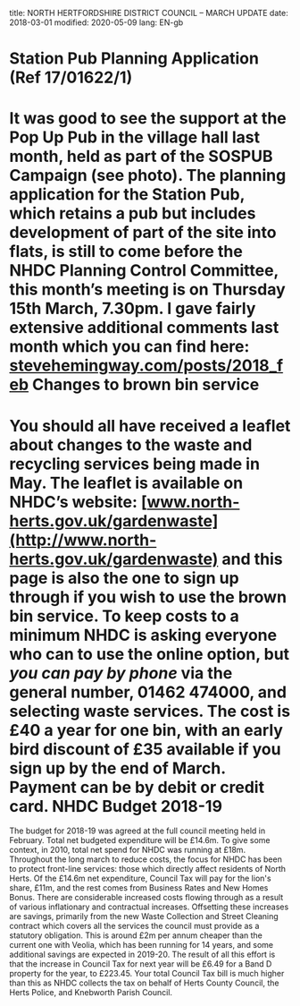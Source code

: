 title: NORTH HERTFORDSHIRE DISTRICT COUNCIL – MARCH UPDATE
date: 2018-03-01
modified: 2020-05-09
lang: EN-gb

Station Pub Planning Application (Ref 17/01622/1)
=================================================
It was good to see the support at the Pop Up Pub in the village hall last month, held as part of the SOSPUB Campaign (see photo). The planning application for the Station Pub, which retains a pub but includes development of part of the site into flats, is still to come before the NHDC Planning Control Committee, this month’s meeting is on Thursday 15th March, 7.30pm. I gave fairly extensive additional comments last month which you can find here: [stevehemingway.com/posts/2018\_feb](stevehemingway.com/posts/2018_feb)<span id="nhdc-update" class="anchor"></span>
Changes to brown bin service
============================
You should all have received a leaflet about changes to the waste and recycling services being made in May. The leaflet is available on NHDC’s website: [www.north-herts.gov.uk/gardenwaste](http://www.north-herts.gov.uk/gardenwaste) and this page is also the one to sign up through if you wish to use the brown bin service. To keep costs to a minimum NHDC is asking everyone who can to use the online option, but *you can pay by phone* via the general number, 01462 474000, and selecting waste services. The cost is &pound;40 a year for one bin, with an early bird discount of &pound;35 available if you sign up by the end of March. Payment can be by debit or credit card.
NHDC Budget 2018-19
===================
The budget for 2018-19 was agreed at the full council meeting held in February. Total net budgeted expenditure will be &pound;14.6m. To give some context, in 2010, total net spend for NHDC was running at &pound;18m. Throughout the long march to reduce costs, the focus for NHDC has been to protect front-line services: those which directly affect residents of North Herts.
Of the &pound;14.6m net expenditure, Council Tax will pay for the lion's share, &pound;11m, and the rest comes from Business Rates and New Homes Bonus. There are considerable increased costs flowing through as a result of various inflationary and contractual increases. Offsetting these increases are savings, primarily from the new Waste Collection and Street Cleaning contract which covers all the services the council must provide as a statutory obligation. This is around &pound;2m per annum cheaper than the current one with Veolia, which has been running for 14 years, and some additional savings are expected in 2019-20.
The result of all this effort is that the increase in Council Tax for next year will be &pound;6.49 for a Band D property for the year, to &pound;223.45. Your total Council Tax bill is much higher than this as NHDC collects the tax on behalf of Herts County Council, the Herts Police, and Knebworth Parish Council.
